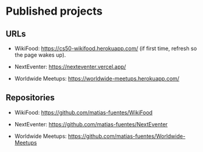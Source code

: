 # Published projects

## URLs

- WikiFood: https://cs50-wikifood.herokuapp.com/ (if first time, refresh so the page wakes up).

- NextEventer: https://nexteventer.vercel.app/

- Worldwide Meetups: https://worldwide-meetups.herokuapp.com/

## Repositories

- WikiFood: https://github.com/matias-fuentes/WikiFood

- NextEventer: https://github.com/matias-fuentes/NextEventer

- Worldwide Meetups: https://github.com/matias-fuentes/Worldwide-Meetups

